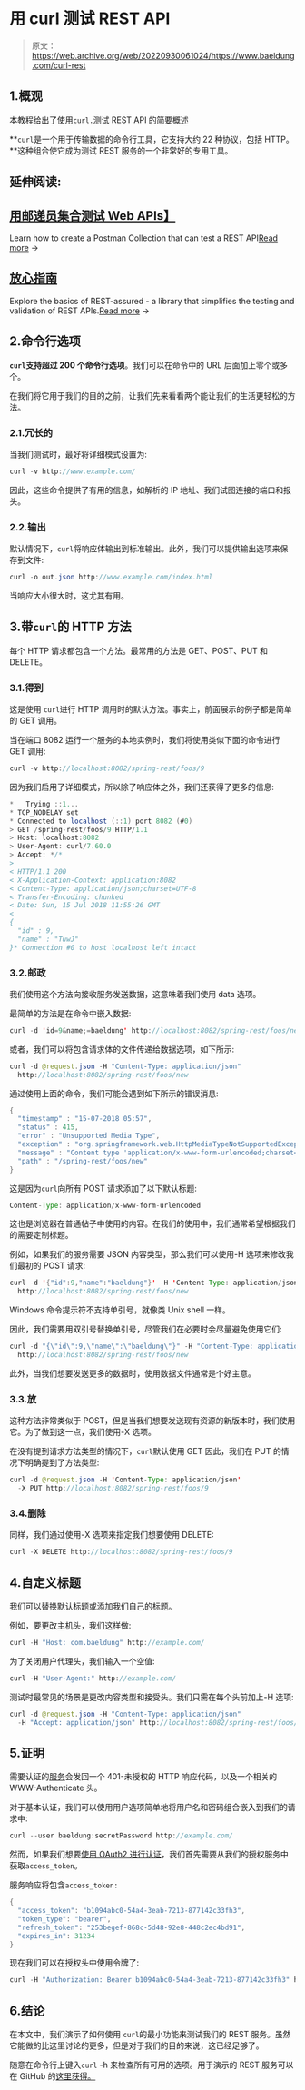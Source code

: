 # 用 curl 测试 REST API

> 原文：<https://web.archive.org/web/20220930061024/https://www.baeldung.com/curl-rest>

## 1.概观

本教程给出了使用`curl.`测试 REST API 的简要概述

**`curl`是一个用于传输数据的命令行工具，它支持大约 22 种协议，包括 HTTP。**这种组合使它成为测试 REST 服务的一个非常好的专用工具。

## 延伸阅读:

## [用邮递员集合测试 Web APIs】](/web/20220626112837/https://www.baeldung.com/postman-testing-collections)

Learn how to create a Postman Collection that can test a REST API[Read more](/web/20220626112837/https://www.baeldung.com/postman-testing-collections) →

## [放心指南](/web/20220626112837/https://www.baeldung.com/rest-assured-tutorial)

Explore the basics of REST-assured - a library that simplifies the testing and validation of REST APIs.[Read more](/web/20220626112837/https://www.baeldung.com/rest-assured-tutorial) →

## 2.命令行选项

**`curl`支持超过 200 个命令行选项**。我们可以在命令中的 URL 后面加上零个或多个。

在我们将它用于我们的目的之前，让我们先来看看两个能让我们的生活更轻松的方法。

### 2.1.冗长的

当我们测试时，最好将详细模式设置为:

```java
curl -v http://www.example.com/
```

因此，这些命令提供了有用的信息，如解析的 IP 地址、我们试图连接的端口和报头。

### 2.2.输出

默认情况下，`curl`将响应体输出到标准输出。此外，我们可以提供输出选项来保存到文件:

```java
curl -o out.json http://www.example.com/index.html
```

当响应大小很大时，这尤其有用。

## 3.带`curl`的 HTTP 方法

每个 HTTP 请求都包含一个方法。最常用的方法是 GET、POST、PUT 和 DELETE。

### 3.1.得到

这是使用 `curl`进行 HTTP 调用时的默认方法。事实上，前面展示的例子都是简单的 GET 调用。

当在端口 8082 运行一个服务的本地实例时，我们将使用类似下面的命令进行 GET 调用:

```java
curl -v http://localhost:8082/spring-rest/foos/9
```

因为我们启用了详细模式，所以除了响应体之外，我们还获得了更多的信息:

```java
*   Trying ::1...
* TCP_NODELAY set
* Connected to localhost (::1) port 8082 (#0)
> GET /spring-rest/foos/9 HTTP/1.1
> Host: localhost:8082
> User-Agent: curl/7.60.0
> Accept: */*
>
< HTTP/1.1 200
< X-Application-Context: application:8082
< Content-Type: application/json;charset=UTF-8
< Transfer-Encoding: chunked
< Date: Sun, 15 Jul 2018 11:55:26 GMT
<
{
  "id" : 9,
  "name" : "TuwJ"
}* Connection #0 to host localhost left intact
```

### 3.2.邮政

我们使用这个方法向接收服务发送数据，这意味着我们使用 data 选项。

最简单的方法是在命令中嵌入数据:

```java
curl -d 'id=9&name;=baeldung' http://localhost:8082/spring-rest/foos/new
```

或者，我们可以将包含请求体的文件传递给数据选项，如下所示:

```java
curl -d @request.json -H "Content-Type: application/json" 
  http://localhost:8082/spring-rest/foos/new
```

通过使用上面的命令，我们可能会遇到如下所示的错误消息:

```java
{
  "timestamp" : "15-07-2018 05:57",
  "status" : 415,
  "error" : "Unsupported Media Type",
  "exception" : "org.springframework.web.HttpMediaTypeNotSupportedException",
  "message" : "Content type 'application/x-www-form-urlencoded;charset=UTF-8' not supported",
  "path" : "/spring-rest/foos/new"
}
```

这是因为`curl`向所有 POST 请求添加了以下默认标题:

```java
Content-Type: application/x-www-form-urlencoded
```

这也是浏览器在普通帖子中使用的内容。在我们的使用中，我们通常希望根据我们的需要定制标题。

例如，如果我们的服务需要 JSON 内容类型，那么我们可以使用-H 选项来修改我们最初的 POST 请求:

```java
curl -d '{"id":9,"name":"baeldung"}' -H 'Content-Type: application/json' 
  http://localhost:8082/spring-rest/foos/new
```

Windows 命令提示符不支持单引号，就像类 Unix shell 一样。

因此，我们需要用双引号替换单引号，尽管我们在必要时会尽量避免使用它们:

```java
curl -d "{\"id\":9,\"name\":\"baeldung\"}" -H "Content-Type: application/json" 
  http://localhost:8082/spring-rest/foos/new
```

此外，当我们想要发送更多的数据时，使用数据文件通常是个好主意。

### 3.3.放

这种方法非常类似于 POST，但是当我们想要发送现有资源的新版本时，我们使用它。为了做到这一点，我们使用-X 选项。

在没有提到请求方法类型的情况下，`curl`默认使用 GET 因此，我们在 PUT 的情况下明确提到了方法类型:

```java
curl -d @request.json -H 'Content-Type: application/json' 
  -X PUT http://localhost:8082/spring-rest/foos/9
```

### 3.4.删除

同样，我们通过使用-X 选项来指定我们想要使用 DELETE:

```java
curl -X DELETE http://localhost:8082/spring-rest/foos/9
```

## 4.自定义标题

我们可以替换默认标题或添加我们自己的标题。

例如，要更改主机头，我们这样做:

```java
curl -H "Host: com.baeldung" http://example.com/
```

为了关闭用户代理头，我们输入一个空值:

```java
curl -H "User-Agent:" http://example.com/
```

测试时最常见的场景是更改内容类型和接受头。我们只需在每个头前加上-H 选项:

```java
curl -d @request.json -H "Content-Type: application/json" 
  -H "Accept: application/json" http://localhost:8082/spring-rest/foos/new
```

## 5.证明

需要认证的[服务](/web/20220626112837/https://www.baeldung.com/spring-security-basic-authentication)会发回一个 401-未授权的 HTTP 响应代码，以及一个相关的 WWW-Authenticate 头。

对于基本认证，我们可以使用用户选项简单地将用户名和密码组合嵌入到我们的请求中:

```java
curl --user baeldung:secretPassword http://example.com/
```

然而，如果我们想要[使用 OAuth2 进行认证](/web/20220626112837/https://www.baeldung.com/rest-api-spring-oauth2-angularjs)，我们首先需要从我们的授权服务中获取`access_token`。

服务响应将包含`access_token:`

```java
{
  "access_token": "b1094abc0-54a4-3eab-7213-877142c33fh3",
  "token_type": "bearer",
  "refresh_token": "253begef-868c-5d48-92e8-448c2ec4bd91",
  "expires_in": 31234
}
```

现在我们可以在授权头中使用令牌了:

```java
curl -H "Authorization: Bearer b1094abc0-54a4-3eab-7213-877142c33fh3" http://example.com/
```

## 6.结论

在本文中，我们演示了如何使用 `curl`的最小功能来测试我们的 REST 服务。虽然它能做的比这里讨论的更多，但是对于我们的目的来说，这已经足够了。

随意在命令行上键入`curl` -h 来检查所有可用的选项。用于演示的 REST 服务可以在 GitHub 的[这里获得。](https://web.archive.org/web/20220626112837/https://github.com/eugenp/tutorials/tree/master/spring-web-modules/spring-rest-simple)